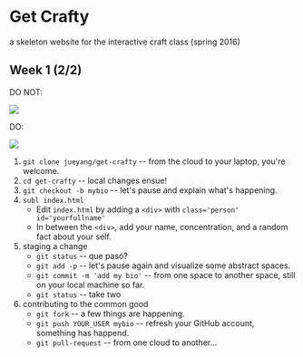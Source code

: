 # Get Crafty

a skeleton website for the interactive craft class (spring 2016)

## Week 1 (2/2)

DO NOT:

![](https://media.giphy.com/media/E2USislQIlsfm/giphy.gif)

DO: 

![](https://media.giphy.com/media/Fc1jzPB0zTpGU/giphy.gif)

1. `git clone jueyang/get-crafty` -- from the cloud to your laptop, you're welcome.
2. `cd get-crafty` -- local changes ensue!
3. `git checkout -b mybio` -- let's pause and explain what's happening.
4. `subl index.html`
	- Edit `index.html` by adding a `<div>` with `class='person' id='yourfullname'`
	- In between the `<div>`, add your name, concentration, and a random fact about your self.
5. staging a change
	- `git status` -- que pasó?
	- `git add -p` -- let's pause again and visualize some abstract spaces.
	- `git commit -m 'add my bio'` -- from one space to another space, still on your local machine so far.
	- `git status` -- take two
6. contributing to the common good
	- `git fork` -- a few things are happening.
	- `git push YOUR_USER mybio` -- refresh your GitHub account, something has happend.
	- `git pull-request` -- from one cloud to another...
